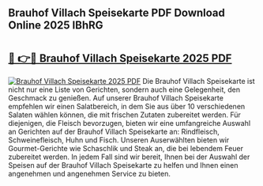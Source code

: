 ## Brauhof Villach Speisekarte PDF Download Online 2025 lBhRG

# <h2><a href="http://gccr17.nevu.top/?p=Brauhof+Villach+Speisekarte">🔗 👉🔴 Brauhof Villach Speisekarte 2025 PDF</a></h2>

[![Brauhof Villach Speisekarte 2025 PDF](https://i.imgur.com/dBaPXMq.png)](http://gccr17.nevu.top/?p=Brauhof+Villach+Speisekarte)
Die Brauhof Villach Speisekarte ist nicht nur eine Liste von Gerichten, sondern auch eine Gelegenheit, den Geschmack zu genießen. Auf unserer Brauhof Villach Speisekarte empfehlen wir einen Salatbereich, in dem Sie aus über 10 verschiedenen Salaten wählen können, die mit frischen Zutaten zubereitet werden. Für diejenigen, die Fleisch bevorzugen, bieten wir eine umfangreiche Auswahl an Gerichten auf der Brauhof Villach Speisekarte an: Rindfleisch, Schweinefleisch, Huhn und Fisch. Unseren Auserwählten bieten wir Gourmet-Gerichte wie Schaschlik und Steak an, die bei lebendem Feuer zubereitet werden. In jedem Fall sind wir bereit, Ihnen bei der Auswahl der Speisen auf der Brauhof Villach Speisekarte zu helfen und Ihnen einen angenehmen und angenehmen Service zu bieten.
